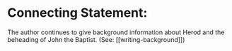 # Connecting Statement:

The author continues to give background information about Herod and the beheading of John the Baptist. (See: [[writing-background]])